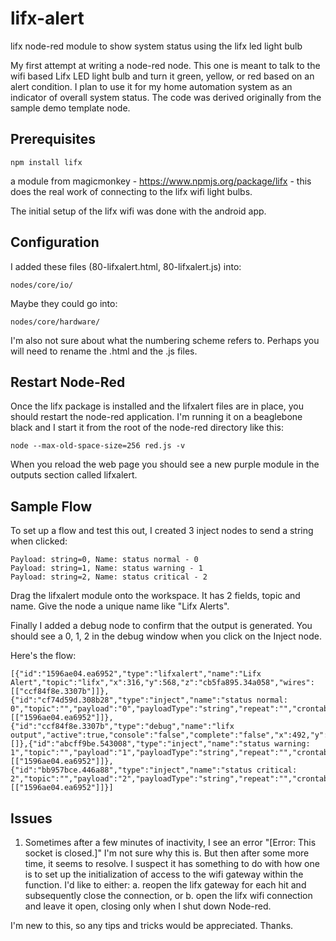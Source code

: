 # lifx-alert

lifx node-red module to show system status using the lifx led light bulb


My first attempt at writing a node-red node.  This one is meant to talk to the wifi based Lifx LED light bulb and turn it green, yellow, or red based on an alert condition.  I plan to use it for my home automation system as an indicator of overall system status.  The code was derived originally from the sample demo template node.

## Prerequisites

    npm install lifx

a module from magicmonkey - https://www.npmjs.org/package/lifx - this does the real work of connecting to the lifx wifi light bulbs.

The initial setup of the lifx wifi was done with the android app.

## Configuration 
I added these files (80-lifxalert.html, 80-lifxalert.js) into:
	
	nodes/core/io/

Maybe they could go into:
	
	nodes/core/hardware/

I'm also not sure about what the numbering scheme refers to.  Perhaps you will need to rename the .html and the .js files.


## Restart Node-Red
Once the lifx package is installed and the lifxalert files are in place, you should restart the node-red application.  I'm running it on a beaglebone black and I start it from the root of the node-red directory like this:

	node --max-old-space-size=256 red.js -v

When you reload the web page you should see a new purple module in the outputs section called lifxalert.


## Sample Flow 
To set up a flow and test this out, I created 3 inject nodes to send a string when clicked:

	Payload: string=0, Name: status normal - 0 
	Payload: string=1, Name: status warning - 1 
	Payload: string=2, Name: status critical - 2 

Drag the lifxalert module onto the workspace. It has 2 fields, topic and name.  Give the node a unique name like "Lifx Alerts".

Finally I added a debug node to confirm that the output is generated.  You should see a 0, 1, 2 in the debug window when you click on the Inject node.

Here's the flow:

	[{"id":"1596ae04.ea6952","type":"lifxalert","name":"Lifx Alert","topic":"lifx","x":316,"y":568,"z":"cb5fa895.34a058","wires":[["ccf84f8e.3307b"]]},{"id":"cf74d59d.308b28","type":"inject","name":"status normal: 0","topic":"","payload":"0","payloadType":"string","repeat":"","crontab":"","once":true,"x":117,"y":527,"z":"cb5fa895.34a058","wires":[["1596ae04.ea6952"]]},{"id":"ccf84f8e.3307b","type":"debug","name":"lifx output","active":true,"console":"false","complete":"false","x":492,"y":601,"z":"cb5fa895.34a058","wires":[]},{"id":"abcff9be.543008","type":"inject","name":"status warning: 1","topic":"","payload":"1","payloadType":"string","repeat":"","crontab":"","once":false,"x":120,"y":566,"z":"cb5fa895.34a058","wires":[["1596ae04.ea6952"]]},{"id":"bb957bce.446a88","type":"inject","name":"status critical: 2","topic":"","payload":"2","payloadType":"string","repeat":"","crontab":"","once":false,"x":114,"y":605,"z":"cb5fa895.34a058","wires":[["1596ae04.ea6952"]]}]

## Issues

1. Sometimes after a few minutes of inactivity, I see an error "[Error: This socket is closed.]"  I'm not sure why this is.  But then after some more time, it seems to resolve.  I suspect it has something to do with how one is to set up the initialization of access to the wifi gateway within the function.  I'd like to either:
	a. reopen the lifx gateway for each hit and subsequently close the connection, or
	b. open the lifx wifi connection and leave it open, closing only when I shut down Node-red.


I'm new to this, so any tips and tricks would be appreciated.  Thanks.